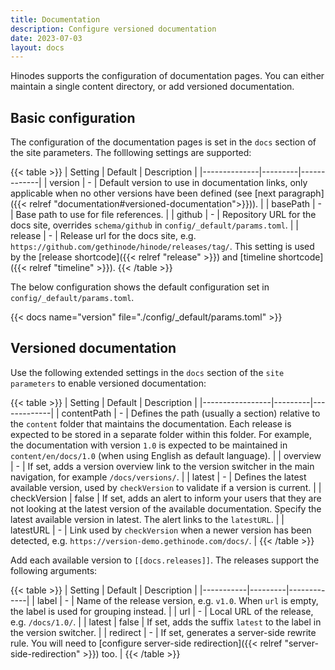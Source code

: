 ```yaml
---
title: Documentation
description: Configure versioned documentation
date: 2023-07-03
layout: docs
---
```


Hinodes supports the configuration of documentation pages. You can either maintain a single content directory, or add versioned documentation.

## Basic configuration

The configuration of the documentation pages is set in the `docs` section of the site parameters. The folllowing settings are supported:

{{< table >}}
| Setting      | Default | Description |
|--------------|---------|-------------|
| version      | -       | Default version to use in documentation links, only applicable when no other versions have been defined (see [next paragraph]({{< relref "documentation#versioned-documentation">}})). |
| basePath     | -       | Base path to use for file references. |
| github       | -       | Repository URL for the docs site, overrides `schema/github` in `config/_default/params.toml`. |
| release      | -       | Release url for the docs site, e.g. `https://github.com/gethinode/hinode/releases/tag/`. This setting is used by the [release shortcode]({{< relref "release" >}}) and [timeline shortcode]({{< relref "timeline" >}}).
{{< /table >}}

The below configuration shows the default configuration set in `config/_default/params.toml`.

{{< docs name="version" file="./config/_default/params.toml" >}}

## Versioned documentation

Use the following extended settings in the `docs` section of the `site parameters` to enable versioned documentation:

{{< table >}}
| Setting         | Default | Description |
|-----------------|---------|-------------|
| contentPath     | -       | Defines the path (usually a section) relative to the `content` folder that maintains the documentation. Each release is expected to be stored in a separate folder within this folder. For example, the documentation with version `1.0` is expected to be maintained in `content/en/docs/1.0`   (when using English as default language). |
| overview        | -       | If set, adds a version overview link to the version switcher in the main navigation, for example `/docs/versions/`. |
| latest          | -       | Defines the latest available version, used by `checkVersion` to validate if a version is current. |
| checkVersion    | false   | If set, adds an alert to inform your users that they are not looking at the latest version of the available documentation. Specify the latest available version in latest. The alert links to the `latestURL`. |
| latestURL       | -       | Link used by `checkVersion` when a newer version has been detected, e.g. `https://version-demo.gethinode.com/docs/`. |
{{< /table >}}

Add each available version to `[[docs.releases]]`. The releases support the following arguments:

{{< table >}}
| Setting   | Default | Description |
|-----------|---------|-------------|
| label     | -       | Name of the release version, e.g. `v1.0`. When `url` is empty, the label is used for grouping instead. |
| url       | -       | Local URL of the release, e.g. `/docs/1.0/`. |
| latest    | false   | If set, adds the suffix `latest` to the label in the version switcher. |
| redirect  | -       | If set, generates a server-side rewrite rule. You will need to [configure server-side redirection]({{< relref "server-side-redirection" >}}) too. |
{{< /table >}}
